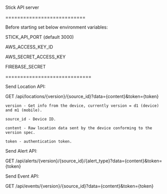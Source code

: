 Stick API server

===========================

Before starting set below environment variables:


STICK_API_PORT (default 3000)

AWS_ACCESS_KEY_ID

AWS_SECRET_ACCESS_KEY

FIREBASE_SECRET

=============================

Send Location API:

GET /api/locations/{version}/{source_id}?data={content}&token={token}

	version - Get info from the device, currently version = d1 (device) and m1 (mobile).

	source_id - Device ID.

	content - Raw location data sent by the device conforming to the version spec.

	token - authentication token.


Send Alert API:

GET /api/alerts/{version}/{source_id}/{alert_type}?data={content}&token={token}


Send Event API:

GET /api/events/{version}/{source_id}?data={content}&token={token}
